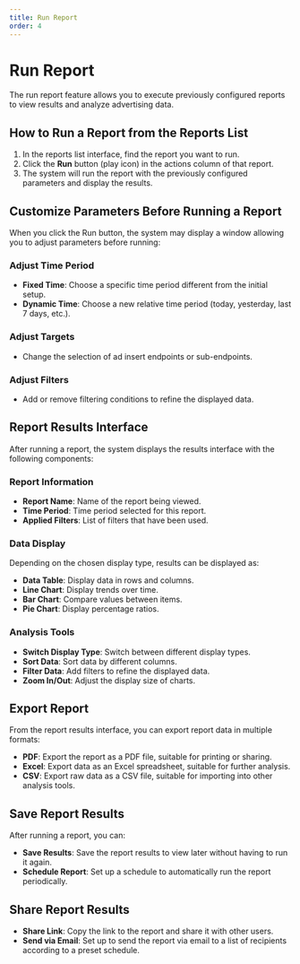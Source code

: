```yaml
---
title: Run Report
order: 4
---
```


# Run Report

The run report feature allows you to execute previously configured reports to view results and analyze advertising data.

## How to Run a Report from the Reports List

1. In the reports list interface, find the report you want to run.
2. Click the **Run** button (play icon) in the actions column of that report.
3. The system will run the report with the previously configured parameters and display the results.

## Customize Parameters Before Running a Report

When you click the Run button, the system may display a window allowing you to adjust parameters before running:

### Adjust Time Period

- **Fixed Time**: Choose a specific time period different from the initial setup.
- **Dynamic Time**: Choose a new relative time period (today, yesterday, last 7 days, etc.).

### Adjust Targets

- Change the selection of ad insert endpoints or sub-endpoints.

### Adjust Filters

- Add or remove filtering conditions to refine the displayed data.

## Report Results Interface

After running a report, the system displays the results interface with the following components:

### Report Information

- **Report Name**: Name of the report being viewed.
- **Time Period**: Time period selected for this report.
- **Applied Filters**: List of filters that have been used.

### Data Display

Depending on the chosen display type, results can be displayed as:

- **Data Table**: Display data in rows and columns.
- **Line Chart**: Display trends over time.
- **Bar Chart**: Compare values between items.
- **Pie Chart**: Display percentage ratios.

### Analysis Tools

- **Switch Display Type**: Switch between different display types.
- **Sort Data**: Sort data by different columns.
- **Filter Data**: Add filters to refine the displayed data.
- **Zoom In/Out**: Adjust the display size of charts.

## Export Report

From the report results interface, you can export report data in multiple formats:

- **PDF**: Export the report as a PDF file, suitable for printing or sharing.
- **Excel**: Export data as an Excel spreadsheet, suitable for further analysis.
- **CSV**: Export raw data as a CSV file, suitable for importing into other analysis tools.

## Save Report Results

After running a report, you can:

- **Save Results**: Save the report results to view later without having to run it again.
- **Schedule Report**: Set up a schedule to automatically run the report periodically.

## Share Report Results

- **Share Link**: Copy the link to the report and share it with other users.
- **Send via Email**: Set up to send the report via email to a list of recipients according to a preset schedule. 